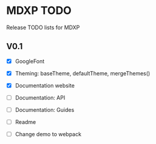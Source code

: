 # MDXP TODO
Release TODO lists for MDXP

## V0.1
  - [X] GoogleFont
  - [X] Theming: baseTheme, defaultTheme, mergeThemes()
  - [X] Documentation website
  - [ ] Documentation: API
  - [ ] Documentation: Guides
  - [ ] Readme
  - [ ] Change demo to webpack

